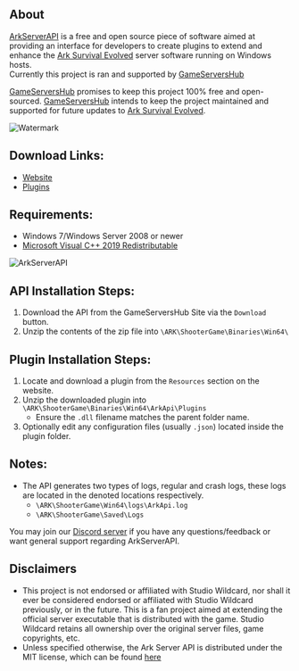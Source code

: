 ## About

[ArkServerAPI](https://gameservershub.com/forums/resources/ark-server-api.12) is a free and open source piece of software aimed at providing an interface for developers to create plugins to extend and enhance the [Ark Survival Evolved](https://store.steampowered.com/app/346110/ARK_Survival_Evolved/) server software running on Windows hosts.  
Currently this project is ran and supported by [GameServersHub](https://gameservershub.com/forums)

[GameServersHub](https://gameservershub.com/forums) promises to keep this project 100% free and open-sourced. [GameServersHub](https://gameservershub.com/forums) intends to keep the project maintained and supported for future updates to [Ark Survival Evolved](https://store.steampowered.com/app/346110/ARK_Survival_Evolved/).

![Watermark](https://cdn.discordapp.com/attachments/952052223658033172/952618295499051128/logo.png)

## Download Links:
- [Website](https://gameservershub.com/forums/resources/ark-server-api.12/)
- [Plugins](https://gameservershub.com/forums/resources/categories/ark-survival-evolved.2/)

## Requirements:

- Windows 7/Windows Server 2008 or newer
- [Microsoft Visual C++ 2019 Redistributable](https://aka.ms/vs/17/release/vc_redist.x64.exe)

![ArkServerAPI](https://cdn.discordapp.com/attachments/952052223658033172/952060919192637440/style-logoq_light.png)

## API Installation Steps:

1. Download the API from the GameServersHub Site via the `Download` button.
2. Unzip the contents of the zip file into `\ARK\ShooterGame\Binaries\Win64\`

## Plugin Installation Steps:

1. Locate and download a plugin from the `Resources` section on the website.
2. Unzip the downloaded plugin into `\ARK\ShooterGame\Binaries\Win64\ArkApi\Plugins`
    - Ensure the `.dll` filename matches the parent folder name.
3. Optionally edit any configuration files (usually `.json`) located inside the plugin folder.

## Notes:
- The API generates two types of logs, regular and crash logs, these logs are located in the denoted locations respectively.
  - `\ARK\ShooterGame\Win64\logs\ArkApi.log`
  - `\ARK\ShooterGame\Saved\Logs`

You may join our [Discord server](https://discord.gg/gsh) if you have any questions/feedback or want general support regarding ArkServerAPI.

## Disclaimers

- This project is not endorsed or affiliated with Studio Wildcard, nor shall it ever be considered endorsed or affiliated with Studio Wildcard previously, or in the future. This is a fan project aimed at extending the official server executable that is distributed with the game. Studio Wildcard retains all ownership over the original server files, game copyrights, etc.
- Unless specified otherwise, the Ark Server API is distributed under the MIT license, which can be found [here](LICENSE.TXT)
